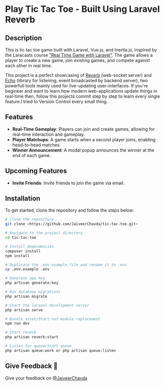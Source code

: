 # Play Tic Tac Toe - Built Using Laravel Reverb

## Description

This is tic tac toe game built with Laravel, Vue.js, and Inertia.js, inspired by the Laracasts course ["Real Time Game with Laravel"](https://laracasts.com/series/real-time-games-with-laravel).  The game allows a player to create a new game, join existing games, and compete against each other in real time. 

This project is a perfect showcasing of [Reverb](https://reverb.laravel.com/) (web-socket server) and [Echo](https://github.com/laravel/echo) (library for listening, event broadcasted by backend server), two powerfull tools mainly used for live-updating user-interfaces. 
If you're begineer and want to learn how modern web-applications update things in real-time then, follow this projects commit step by step to learn every single feature.I tried to Version Control every small thing.

## Features

- **Real-Time Gameplay**: Players can join and create games, allowing for real-time interaction and gameplay.
- **Player Matchups**: A game starts when a second player joins, enabling head-to-head matches.
- **Winner Announcement**: A modal popup announces the winner at the end of each game.

## Upcoming Features

- **Invite Friends**: Invite friends to join the game via email.

## Installation

To get started, clone the repository and follow the steps below:

```bash
# Clone the repository
git clone <https://github.com/JaiveerChavda/tic-tac-toe.git>

# Navigate to the project directory
cd tic-tac-toe

# Install dependencies
composer install
npm install

# Duplicate the .env.example file and rename it to .env
cp .env.example .env

# Generate app key
php artisan generate:key

# Run database migrations
php artisan migrate

# Start the laravel development server
php artisan serve

# Bundle asset/Start hot module replacement 
npm run dev

# Start reverb
php artisan reverb:start

# Listen for queue/Start queue
php artisan queue:work or php artisan queue:listen
```

## Give Feedback 💬

Give your feedback on [@JaiveerChavda](https://x.com/JaiveerChavda)
